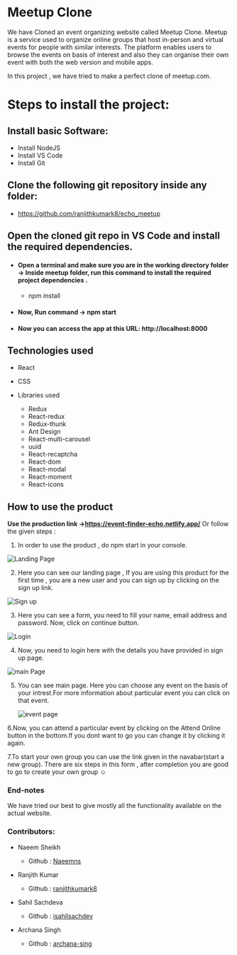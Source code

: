 # Meetup Clone

We have Cloned an event organizing website called Meetup Clone.
Meetup is a service used to organize online groups that host in-person and virtual events for people with similar interests.
The platform enables users to browse the events on basis of interest and also they can organise their own event with both the web version and mobile apps. 

In this project , we have tried to make a perfect clone of meetup.com.

# Steps to install the project:

## Install basic Software:
* Install NodeJS
* Install VS Code
* Install Git

## Clone the following git repository inside any folder:

* https://github.com/ranjithkumark8/echo_meetup

##  Open the cloned git repo in VS Code and install the required dependencies.

* #### Open a terminal and make sure you are in the working directory folder -> Inside meetup folder, run this command to install the required project dependencies .
  * npm install   

* #### Now, Run command -> npm start 

* #### Now you can access the app at this URL: http://localhost:8000

## Technologies used
  
  * React
  * CSS
  * Libraries used
      
      * Redux
      * React-redux
      * Redux-thunk
      * Ant Design
      * React-multi-carousel
      * uuid
      * React-recaptcha
      * React-dom
      * React-modal
      * React-moment
      * React-icons
      
      

## How to use the product

  **Use the production link ->https://event-finder-echo.netlify.app/**   Or follow the given steps :


 1. In order to use the product , do npm start in your console.

  ![Landing Page](https://github.com/ranjithkumark8/echo_meetup/blob/main/samples/Landing%20Page.png)

 2. Here you can see our landing page , If you are using this product for the first time , you are a new user and you can sign up by clicking on the sign up link.

  ![Sign up](https://github.com/ranjithkumark8/echo_meetup/blob/main/samples/Sign%20Up.png)

 3. Here you can see a form, you need to fill your name, email address and password. Now, click on continue button.

  ![Login](https://github.com/ranjithkumark8/echo_meetup/blob/main/samples/Login%20Page.jpg)
 
 4. Now, you need to login here with the details you have provided in sign up page.

   ![main Page](https://github.com/ranjithkumark8/echo_meetup/blob/main/samples/Main%20Page.png)

5. You can see main page. Here you can choose any event on the basis of your intrest.For more information about particular event you can click on that event.
  
   ![event page](https://github.com/ranjithkumark8/echo_meetup/blob/main/samples/Event%20Detail%20Page.png)
 
 6.Now, you can attend a particular event by clicking on the Attend Online button in the bottom.If you dont want to go you can change it by clicking it again.


 7.To start your own group you can use the link given in the navabar(start a new group). There are six steps in this form , after completion you are good to go to create your      own group :relaxed:

 
### End-notes
 
  We have tried our best to give mostly all the functionality available on the actual website.

  
  ### Contributors:

  * Naeem Sheikh

    * Github : [Naeemns](https://github.com/Naeemns)


  * Ranjith Kumar

    * Github : [ranjithkumark8](https://github.com/ranjithkumark8)


  * Sahil Sachdeva

    * Github : [isahilsachdev](https://github.com/isahilsachdev)


  * Archana Singh

    * Github : [archana-sing](https://github.com/archana-sing)
  

